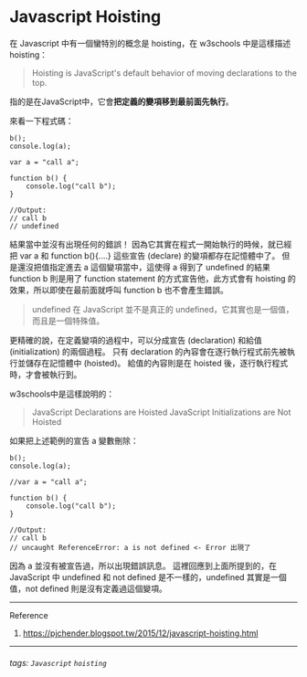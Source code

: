 Javascript Hoisting
===
在 Javascript 中有一個蠻特別的概念是 hoisting，在 w3schools 中是這樣描述 hoisting：
> Hoisting is JavaScript's default behavior of moving declarations to the top.

指的是在JavaScript中，它會**把定義的變項移到最前面先執行**。

來看一下程式碼：

```javascript=
b();
console.log(a);

var a = "call a";

function b() {
    console.log("call b");
}

//Output:
// call b
// undefined
```

結果當中並沒有出現任何的錯誤！
因為它其實在程式一開始執行的時候，就已經把 var a 和 function b(){....} 這些宣告 (declare) 的變項都存在記憶體中了。
但是還沒把值指定進去 a 這個變項當中，這使得 a 得到了 undefined 的結果
function b 則是用了 function statement 的方式宣告他，此方式會有 hoisting 的效果，所以即使在最前面就呼叫 function b 也不會產生錯誤。
> undefined 在 JavaScript 並不是真正的 undefined，它其實也是一個值，而且是一個特殊值。

更精確的說，在定義變項的過程中，可以分成宣告 (declaration) 和給值 (initialization) 的兩個過程。
只有 declaration 的內容會在逐行執行程式前先被執行並儲存在記憶體中 (hoisted)。
給值的內容則是在 hoisted 後，逐行執行程式時，才會被執行到。

w3schools中是這樣說明的：
> JavaScript Declarations are Hoisted
> JavaScript Initializations are Not Hoisted

如果把上述範例的宣告 a 變數刪除：

```javascript=
b();
console.log(a);

//var a = "call a";

function b() {
    console.log("call b");
}

//Output:
// call b
// uncaught ReferenceError: a is not defined <- Error 出現了
```

因為 a 並沒有被宣告過，所以出現錯誤訊息。
這裡回應到上面所提到的，在 JavaScript 中 undefined 和 not defined 是不一樣的，undefined 其實是一個值，not defined 則是沒有定義過這個變項。

---

Reference
1. https://pjchender.blogspot.tw/2015/12/javascript-hoisting.html

---

###### tags: `Javascript` `hoisting`